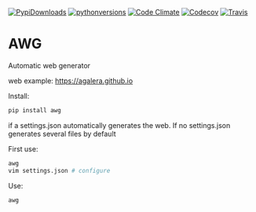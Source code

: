 [![PypiDownloads](https://img.shields.io/pypi/dm/awg.svg)](https://pypi.python.org/pypi/awg)
[![pythonversions](https://img.shields.io/pypi/pyversions/awg.svg)](https://pypi.python.org/pypi/awg)
[![Code Climate](https://img.shields.io/codeclimate/github/agalera/automatic_web_generator.svg)](https://codeclimate.com/github/agalera/automatic_web_generator)
[![Codecov](https://img.shields.io/codecov/c/github/agalera/automatic_web_generator.svg)](https://codecov.io/github/agalera/automatic_web_generator)
[![Travis](https://img.shields.io/travis/agalera/automatic_web_generator.svg)](https://travis-ci.org/agalera/automatic_web_generator)

# AWG
Automatic web generator

web example: https://agalera.github.io

Install:

```bash
pip install awg
```

if a settings.json automatically generates the web.
If no settings.json generates several files by default

First use:
```bash
awg
vim settings.json # configure
```

Use:
```bash
awg
```

